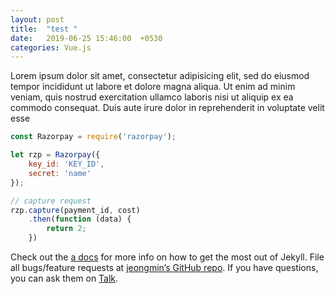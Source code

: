 ```yaml
---
layout: post
title:  "test "
date:   2019-06-25 15:46:00  +0530
categories: Vue.js 
---
```

Lorem ipsum dolor sit amet, consectetur adipisicing elit, sed do eiusmod tempor incididunt ut labore et dolore magna aliqua. Ut enim ad minim veniam, quis nostrud exercitation ullamco laboris nisi ut aliquip ex ea commodo consequat. Duis aute irure dolor in reprehenderit in voluptate velit esse

```javascript 
const Razorpay = require('razorpay');

let rzp = Razorpay({
	key_id: 'KEY_ID',
	secret: 'name'
});

// capture request
rzp.capture(payment_id, cost)
	.then(function (data) {
		return 2;
	})
```

Check out the [a docs][jekyll-docs] for more info on how to get the most out of Jekyll. File all bugs/feature requests at [jeongmin’s GitHub repo][jekyll-gh]. If you have questions, you can ask them on [Talk][jekyll-talk].

[jekyll-docs]: https://jekyllrb.com/docs/home
[jekyll-gh]:   https://github.com/Youngerjesus
[jekyll-talk]: https://talk.jekyllrb.com/
